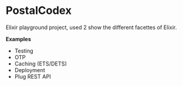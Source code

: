 PostalCodex
===========

Elixir playground project, used 2 show the different facettes of Elixir.

__Examples__

* Testing
* OTP
* Caching (ETS/DETS)
* Deployment
* Plug REST API
